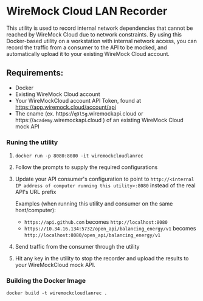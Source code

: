 # WireMock Cloud LAN Recorder
This utility is used to record internal network dependencies that cannot be reached by WireMock Cloud due to network constraints.  By using this Docker-based utility on a workstation with internal network access, you can record the traffic from a consumer to the API to be mocked, and automatically upload it to your existing WireMock Cloud account.

## Requirements:
- Docker
- Existing WireMock Cloud account
- Your WireMockCloud account API Token, found at <https://app.wiremock.cloud/account/api>
- The cname (ex. https://`q9l5g`.wiremockapi.cloud or https://`academy`.wiremockapi.cloud ) of an existing WireMock Cloud mock API

### Runing the utility
1. `docker run -p 8080:8080 -it wiremockcloudlanrec`
2. Follow the prompts to supply the required configurations
3. Update your API consumer's configuration to point to `http://<internal IP address of computer running this utility>:8080` instead of the real API's URL prefix

   Examples (when running this utility and consumer on the same host/computer):
   - `https://api.github.com` becomes `http://localhost:8080`
   - `https://10.34.16.134:5732/open_api/balancing_energy/v1` becomes `http://localhost:8080/open_api/balancing_energy/v1`

4. Send traffic from the consumer through the utility
5. Hit any key in the utility to stop the recorder and upload the results to your WireMockCloud mock API.

### Building the Docker Image
`docker build -t wiremockcloudlanrec .`